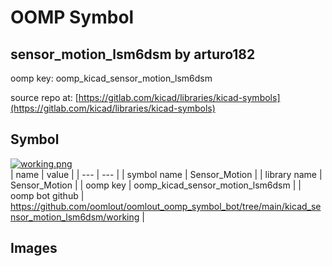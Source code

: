 # OOMP Symbol  
## sensor_motion_lsm6dsm  by arturo182  
  
oomp key: oomp_kicad_sensor_motion_lsm6dsm  
  
source repo at: [https://gitlab.com/kicad/libraries/kicad-symbols](https://gitlab.com/kicad/libraries/kicad-symbols)  
## Symbol  
  
[![working.png](working_600.png)](working.png)  
| name | value | 
| --- | --- | 
| symbol name | Sensor_Motion | 
| library name | Sensor_Motion | 
| oomp key | oomp_kicad_sensor_motion_lsm6dsm | 
| oomp bot github | https://github.com/oomlout/oomlout_oomp_symbol_bot/tree/main/kicad_sensor_motion_lsm6dsm/working | 
## Images  
